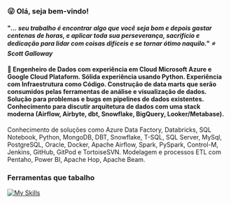### :stuck_out_tongue_winking_eye: Olá, seja bem-vindo!

#### "<i>... seu trabalho é encontrar algo que você seja bom e depois gastar centenas de horas, e aplicar toda sua perseverança, sacrifício e dedicação para lidar com coisas difíceis e se tornar ótimo naquilo."  :star: Scott Galloway </i>

#### 🔭 Engenheiro de Dados com experiência em Cloud Microsoft Azure e Google Cloud Plataform. Sólida experiência usando Python. Experiência com Infraestrutura como Código. Construção de data marts que serão consumidos pelas ferramentas de análise e visualização de dados. Solução para problemas e bugs em pipelines de dados existentes. Conhecimento para discutir arquitetura de dados com uma stack moderna (Airflow, Airbyte, dbt, Snowflake, BigQuery, Looker/Metabase).

Conhecimento de soluções como Azure Data Factory, Databricks, SQL Notebook, Python, MongoDB, DBT, Snowflake, T-SQL, SQL Server, MySql, PostgreSQL, Oracle, Docker, Apache Airflow, Spark, PySpark, Control-M, Jenkins, GitHub, GitPod e TortoiseSVN. Modelagem e processos ETL com Pentaho, Power BI, Apache Hop, Apache Beam.
  
### Ferramentas que tabalho

[![My Skills](https://skillicons.dev/icons?i=vscode,gcp,azure,python,bash,docker,eclipse,mongodb,git,github,gitlab,jenkins,linux,mysql,postgres,powershell,&perline=20)](https://skillicons.dev)



